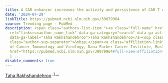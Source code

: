```yaml
---
title: A CAR enhancer increases the activity and persistence of CAR T cells.
date: '2024-07-29'
linkTitle: https://pubmed.ncbi.nlm.nih.gov/39079964
source: Trending page - PubMed
description: <span class="authors-list-item "><a class="full-name" href="https://pubmed.ncbi.nlm.nih.gov/?term=Rakhshandehroo+T&amp;cauthor_id=39079964"
  ref="linksrc=author_name_link" data-ga-category="search" data-ga-action="author_link"
  data-ga-label="Taha Rakhshandehroo">Taha Rakhshandehroo</a><sup class="affiliation-links"><span
  class="author-sup-separator">&nbsp;</span><a class="affiliation-link" title="Department
  of Cancer Immunology and Virology, Dana-Farber Cancer Institute, Boston, MA, USA."
  href="https://pubmed.ncbi.nlm.nih.gov/39079964#full-view-affiliation-1" ref="linksrc=author_aff">
  1 ...
disable_comments: true
---
```

<span class="authors-list-item "><a class="full-name" href="https://pubmed.ncbi.nlm.nih.gov/?term=Rakhshandehroo+T&amp;cauthor_id=39079964" ref="linksrc=author_name_link" data-ga-category="search" data-ga-action="author_link" data-ga-label="Taha Rakhshandehroo">Taha Rakhshandehroo</a><sup class="affiliation-links"><span class="author-sup-separator">&nbsp;</span><a class="affiliation-link" title="Department of Cancer Immunology and Virology, Dana-Farber Cancer Institute, Boston, MA, USA." href="https://pubmed.ncbi.nlm.nih.gov/39079964#full-view-affiliation-1" ref="linksrc=author_aff"> 1 ...